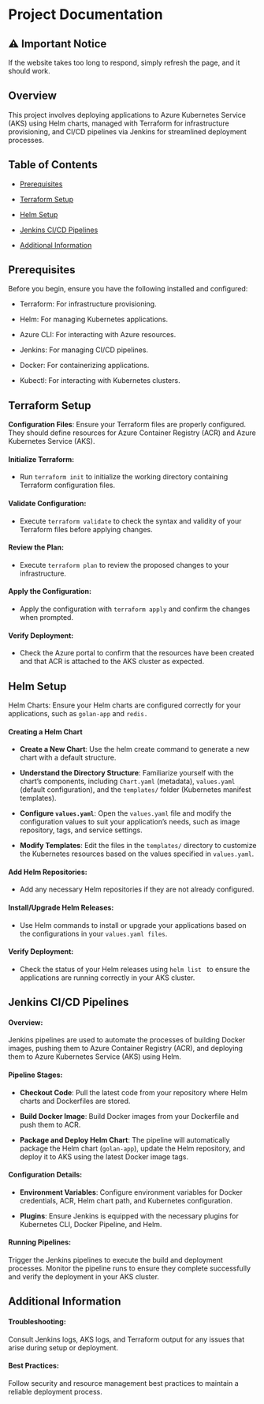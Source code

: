 # Project Documentation

## ⚠️ Important Notice
If the website takes too long to respond, simply refresh the page, and it should work.

## Overview
This project involves deploying applications to Azure Kubernetes Service (AKS) using Helm charts, managed with Terraform for infrastructure provisioning, and CI/CD pipelines via Jenkins for streamlined deployment processes.

## Table of Contents
- [Prerequisites](https://github.com/Mujadid13/golan-app2/blob/main/README.md#prerequisites)
* [Terraform Setup](https://github.com/Mujadid13/golan-app2/blob/main/README.md#terraform-setup)
+ [Helm Setup](https://github.com/Mujadid13/golan-app2/blob/main/README.md#helm-setup)
* [Jenkins CI/CD Pipelines](https://github.com/Mujadid13/golan-app2/blob/main/README.md#jenkins-cicd-pipelines)
+ [Additional Information](https://github.com/Mujadid13/golan-app2/blob/main/README.md#additional-information)

## Prerequisites
Before you begin, ensure you have the following installed and configured:

- Terraform: For infrastructure provisioning.
* Helm: For managing Kubernetes applications.
+ Azure CLI: For interacting with Azure resources.
- Jenkins: For managing CI/CD pipelines.
* Docker: For containerizing applications.
+ Kubectl: For interacting with Kubernetes clusters.
## Terraform Setup
 **Configuration Files**: Ensure your Terraform files are properly configured. They should define resources for Azure Container Registry (ACR) and Azure Kubernetes Service (AKS).

#### Initialize Terraform:
- Run `terraform init` to initialize the working directory containing Terraform configuration files.

#### Validate Configuration:
- Execute `terraform validate` to check the syntax and validity of your Terraform files before applying changes.

#### Review the Plan:
- Execute `terraform plan` to review the proposed changes to your infrastructure.

#### Apply the Configuration:
- Apply the configuration with `terraform apply` and confirm the changes when prompted.

#### Verify Deployment:
- Check the Azure portal to confirm that the resources have been created and that ACR is attached to the AKS cluster as expected.

## Helm Setup
Helm Charts: Ensure your Helm charts are configured correctly for your applications, such as `golan-app` and `redis.`

#### Creating a Helm Chart

- **Create a New Chart**: Use the helm create command to generate a new chart with a default structure.
* **Understand the Directory Structure**: Familiarize yourself with the chart’s components, including `Chart.yaml` (metadata), `values.yaml` (default configuration), and the `templates/` folder (Kubernetes manifest templates).
+ **Configure `values.yaml`**: Open the `values.yaml` file and modify the configuration values to suit your application’s needs, such as image repository, tags, and service settings.
- **Modify Templates**: Edit the files in the `templates/` directory to customize the Kubernetes resources based on the values specified in `values.yaml`.

#### Add Helm Repositories:
- Add any necessary Helm repositories if they are not already configured.

#### Install/Upgrade Helm Releases:
- Use Helm commands to install or upgrade your applications based on the configurations in your `values.yaml files`.

#### Verify Deployment:
- Check the status of your Helm releases using `helm list ` to ensure the applications are running correctly in your AKS cluster.

## Jenkins CI/CD Pipelines
#### Overview:
Jenkins pipelines are used to automate the processes of building Docker images, pushing them to Azure Container Registry (ACR), and deploying them to Azure Kubernetes Service (AKS) using Helm.

#### Pipeline Stages:

- **Checkout Code**: Pull the latest code from your repository where Helm charts and Dockerfiles are stored.

* **Build Docker Image**: Build Docker images from your Dockerfile and push them to ACR.

+ **Package and Deploy Helm Chart**: The pipeline will automatically package the Helm chart (`golan-app`), update the Helm repository, and deploy it to AKS using the latest Docker image tags.

#### Configuration Details:

- **Environment Variables**: Configure environment variables for Docker credentials, ACR, Helm chart path, and Kubernetes configuration.

* **Plugins**: Ensure Jenkins is equipped with the necessary plugins for Kubernetes CLI, Docker Pipeline, and Helm.

#### Running Pipelines:
Trigger the Jenkins pipelines to execute the build and deployment processes. Monitor the pipeline runs to ensure they complete successfully and verify the deployment in your AKS cluster.

## Additional Information
#### Troubleshooting:
Consult Jenkins logs, AKS logs, and Terraform output for any issues that arise during setup or deployment.

#### Best Practices:
Follow security and resource management best practices to maintain a reliable deployment process.
